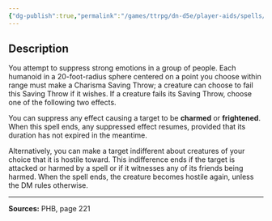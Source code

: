 ```yaml
---
{"dg-publish":true,"permalink":"/games/ttrpg/dn-d5e/player-aids/spells/level-2/calm-emotions/","tags":["TTRPG/DND/5e","verbal","somatic","concentration"]}
---
```



## Description
You attempt to suppress strong emotions in a group of people.
Each humanoid in a 20-foot-radius sphere centered on a point you choose within range must make a Charisma Saving Throw; a creature can choose to fail this Saving Throw if it wishes.
If a creature fails its Saving Throw, choose one of the following two effects.

You can suppress any effect causing a target to be **charmed** or **frightened**.
When this spell ends, any suppressed effect resumes, provided that its duration has not expired in the meantime.

Alternatively, you can make a target indifferent about creatures of your choice that it is hostile toward.
This indifference ends if the target is attacked or harmed by a spell or if it witnesses any of its friends being harmed.
When the spell ends, the creature becomes hostile again, unless the DM rules otherwise.

---

**Sources:** PHB, page 221
